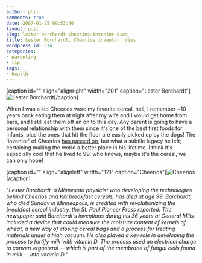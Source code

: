 ```yaml
---
author: phil
comments: true
date: 2007-01-25 09:53:40
layout: post
slug: lester-borchardt-cheerios-inventor-dies
title: Lester Borchardt, Cheerios inventor, dies
wordpress_id: 374
categories:
- parenting
- rip
tags:
- health
---
```


[caption id="" align="alignright" width="201" caption="Lester Borchardt"]![Lester Borchardt](http://fak3r.com/wp-content/uploads/2007/01/lester_borchardt.jpg)[/caption]

When I was a kid Cheerios were my favorite cereal, hell, I remember ~10 years back eating them at night after my wife and I would get home from bars, and I still eat them off an on to this day. Any parent is going to have a personal relationship with them since it's one of the best first foods for infants, plus the ones that hit the floor are easily picked up by the dogs! The 'inventor' of Cheerios [has passed on](http://www.cbs47.tv/news/national/story.aspx?content_id=88da29ca-4930-4a49-857b-a4c205d79fb8), but what a subtile legacy he left; certaining making the world a better place in his lifetime. I think it's especially cool that he lived to 99, who knows, maybe it's the cereal, we can only hope!

[caption id="" align="alignleft" width="121" caption="Cheerios"]![Cheerios](http://fak3r.com/wp-content/uploads/2007/01/bdy_ch-box.gif)[/caption]

"_Lester Borchardt, a Minnesota physicist who developing the technologies behind Cheerios and Kix breakfast cereals, has died at age 99. Borchardt, who died Sunday in Minneapolis, is credited with revolutionizing the breakfast cereal industry, the St. Paul Pioneer Press reported. The newspaper said Borchardt's inventions during his 36 years at General Mills included a device that could measure the moisture content of kernels of wheat, a new way of closing cereal bags and a process for treating materials under a high vacuum. He also played a key role in developing the process to fortify milk with vitamin D. The process used an electrical charge to convert ergosterol -- which is part of the membrane of fungal cells found in milk -- into vitamin D._"
